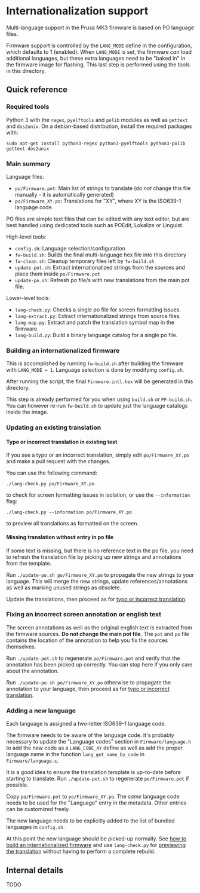 # Internationalization support

Multi-language support in the Prusa MK3 firmware is based on PO language files.

Firmware support is controlled by the ``LANG_MODE`` define in the configuration, which defaults to 1 (enabled). When ``LANG_MODE`` is set, the firmware *can* load additional languages, but these extra languages need to be "baked in" in the firmware image for flashing. This last step is performed using the tools in this directory.

## Quick reference

### Required tools

Python 3 with the ``regex``, ``pyelftools`` and ``polib`` modules as well as ``gettext`` and ``dos2unix``. On a debian-based distribution, install the required packages with:

    sudo apt-get install python3-regex python3-pyelftools python3-polib gettext dos2unix

### Main summary

Language files:

* ``po/Firmware.pot``: Main list of strings to translate (do *not* change this file manually - it is automatically generated)
* ``po/Firmware_XY.po``: Translations for "XY", where XY is the ISO639-1 language code.

PO files are simple text files that can be edited with any text editor, but are best handled using dedicated tools such as POEdit, Lokalize or Linguist.

High-level tools:

* ``config.sh``: Language selection/configuration
* ``fw-build.sh``: Builds the final multi-language hex file into this directory
* ``fw-clean.sh``: Cleanup temporary files left by ``fw-build.sh``
* ``update-pot.sh``: Extract internationalized strings from the sources and place them inside ``po/Firmware.pot``
* ``update-po.sh``: Refresh po file/s with new translations from the main pot file.

Lower-level tools:

* ``lang-check.py``: Checks a single po file for screen formatting issues.
* ``lang-extract.py``: Extract internationalized strings from source files.
* ``lang-map.py``: Extract and patch the translation symbol map in the firmware.
* ``lang-build.py``: Build a binary language catalog for a single po file.

### Building an internationalized firmware

This is accomplished by running ``fw-build.sh`` after building the firmware with ``LANG_MODE = 1``. Language selection is done by modifying ``config.sh``.

After running the script, the final ``Firmware-intl.hex`` will be generated in this directory.

This step is already performed for you when using ``build.sh`` or ``PF-build.sh``. You can however re-run ``fw-build.sh`` to update just the language catalogs inside the image.

### Updating an existing translation

#### Typo or incorrect translation in existing text

If you see a typo or an incorrect translation, simply edit ``po/Firmware_XY.po`` and make a pull request with the changes.

You can use the following command:

    ./lang-check.py po/Firmware_XY.po

to check for screen formatting issues in isolation, or use the ``--information`` flag:

    ./lang-check.py --information po/Firmware_XY.po

to preview all translations as formatted on the screen.

#### Missing translation without entry in po file

If some text is missing, but there is no reference text in the po file, you need to refresh the translation file by picking up new strings and annotations from the template.

Run ``./update-po.sh po/Firmware_XY.po`` to propagate the new strings to your language. This will merge the new strings, update references/annotations as well as marking unused strings as obsolete.

Update the translations, then proceed as for [typo or incorrect translation](#typo-or-incorrect-translation-in-existing-text).

### Fixing an incorrect screen annotation or english text

The screen annotations as well as the original english text is extracted from the firmware sources. **Do not change the main pot file**. The ``pot`` and ``po`` file contains the location of the annotation to help you fix the sources themselves.

Run ``./update-pot.sh`` to regenerate ``po/Firmware.pot`` and verify that the annotation has been picked up correctly. You can stop here if you only care about the annotation.

Run ``./update-po.sh po/Firmware_XY.po`` otherwise to propagate the annotation to your language, then proceed as for [typo or incorrect translation](#typo-or-incorrect-translation-in-existing-text).

### Adding a new language

Each language is assigned a two-letter ISO639-1 language code.

The firmware needs to be aware of the language code. It's probably necessary to update the "Language codes" section in ``Firmware/language.h`` to add the new code as a ``LANG_CODE_XY`` define as well as add the proper language name in the function ``lang_get_name_by_code`` in ``Firmware/language.c``.

It is a good idea to ensure the translation template is up-to-date before starting to translate. Run ``./update-pot.sh`` to regenerate ``po/Firmware.pot`` if possible.

Copy ``po/Firmware.pot`` to ``po/Firmware_XY.po``. The *same* language code needs to be used for the "Language" entry in the metadata. Other entries can be customized freely.

The new language needs to be explicitly added to the list of bundled languages in ``config.sh``.

At this point the new language should be picked-up normally. See [how to build an internationalized firmware](#building-an-internationalized-firmware) and use ``lang-check.py`` for [previewing the translation](#typo-or-incorrect-translation-in-existing-text) without having to perform a complete rebuild.

## Internal details

TODO
